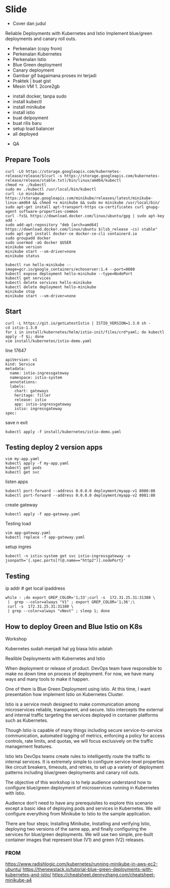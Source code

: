 # Slide

- Cover dan judul

Reliable Deployments with Kubernetes and Istio
Implement blue/green deployments and canary roll outs. 

- Perkenalan (copy from)
- Perkenalan Kubernetes
- Perkenalan Istio
- Blue Green deployment
- Canary deployment
- Gambar gif bagaimana proses ini terjadi
- Praktek | buat gist
- Mesin VM 1. 2core2gb
* install docker, tanpa sudo
* install kubectl
* install minikube
* install istio
* buat delpoyment
* buat rilis baru
* setup load balancer
* all deployed
- QA

## Prepare Tools
```
curl -LO https://storage.googleapis.com/kubernetes-release/release/$(curl -s https://storage.googleapis.com/kubernetes-release/release/stable.txt)/bin/linux/amd64/kubectl
chmod +x ./kubectl
sudo mv ./kubectl /usr/local/bin/kubectl
curl -Lo minikube https://storage.googleapis.com/minikube/releases/latest/minikube-linux-amd64 && chmod +x minikube && sudo mv minikube /usr/local/bin/
sudo apt-get install apt-transport-https ca-certificates curl gnupg-agent software-properties-common
curl -fsSL https://download.docker.com/linux/ubuntu/gpg | sudo apt-key add -
sudo add-apt-repository "deb [arch=amd64] https://download.docker.com/linux/ubuntu $(lsb_release -cs) stable"
sudo apt-get install docker-ce docker-ce-cli containerd.io
sudo groupadd docker
sudo usermod -aG docker $USER
minikube version
minikube start --vm-driver=none
minikube status
```

```
kubectl run hello-minikube --image=gcr.io/google_containers/echoserver:1.4 --port=8080
kubectl expose deployment hello-minikube --type=NodePort
kubectl get services
kubectl delete services hello-minikube
kubectl delete deployment hello-minikube
minikube stop
minikube start --vm-driver=none
```

## Start
```
curl -L https://git.io/getLatestIstio | ISTIO_VERSION=1.3.0 sh -
cd istio-1.3.0
for i in install/kubernetes/helm/istio-init/files/crd*yaml; do kubectl apply -f $i; done
vim install/kubernetes/istio-demo.yaml
```
line 17647
```
apiVersion: v1
kind: Service
metadata:
  name: istio-ingressgateway
  namespace: istio-system
  annotations:
  labels:
    chart: gateways
    heritage: Tiller
    release: istio
    app: istio-ingressgateway
    istio: ingressgateway
spec:
```
save n exit

```
kubectl apply -f install/kubernetes/istio-demo.yaml
```

## Testing deploy 2 version apps
```
vim my-app.yaml
kubectl apply -f my-app.yaml
kubectl get pods
kubectl get svc
```

listen apps
```
kubectl port-forward --address 0.0.0.0 deployment/myapp-v1 8080:80
kubectl port-forward --address 0.0.0.0 deployment/myapp-v2 8081:80
```

create gateway
```
kubectl apply -f app-gateway.yaml
```

Testing load
```
vim app-gateway.yaml
kubectl replace -f app-gateway.yaml
```

setup ingres
```
kubectl -n istio-system get svc istio-ingressgateway -o jsonpath='{.spec.ports[?(@.name=="http2")].nodePort}'
```

## Testing

ip addr # get local ipaddress
```
while : ;do export GREP_COLOR='1;33';curl -s  172.31.25.31:31380 \
 |  grep --color=always "V1" ; export GREP_COLOR='1;36';\
 curl -s  172.31.25.31:31380 \
 | grep --color=always "vNext" ; sleep 1; done
```



## How to deploy Green and Blue Istio on K8s

Workshop

Kubernetes sudah menjadi hal yg biasa
Istio adalah

Realible Deployments with Kubernetes and Istio

When deployment or release of product. DevOps team have responsible to make no down time on process of deployment. For now, we have many ways and many tools to make it happen.

One of them is Blue Green Deployment using istio. At this time, I want presentation how implement Istio on Kubernetes Cluster.

Istio is a service mesh designed to make communication among microservices reliable, transparent, and secure. Istio intercepts the external and internal traffic targeting the services deployed in container platforms such as Kubernetes.

Though Istio is capable of many things including secure service-to-service communication, automated logging of metrics, enforcing a policy for access controls, rate limits, and quotas, we will focus exclusively on the traffic management features.

Istio lets DevOps teams create rules to intelligently route the traffic to internal services. It is extremely simple to configure service-level properties like circuit breakers, timeouts, and retries, to set up a variety of deployment patterns including blue/green deployments and canary roll outs.

The objective of this workshop is to help audience understand how to configure blue/green deployment of microservices running in Kubernetes with Istio.

Audience don’t need to have any prerequisites to explore this scenario except a basic idea of deploying pods and services in Kubernetes. We will configure everything from Minikube to Istio to the sample application.

There are four steps; Installing Minikube, Installing and verifying Istio, deploying two versions of the same app, and finally configuring the services for blue/green deployments. We will use two simple, pre-built container images that represent blue (V1) and green (V2) releases.

### FROM 
https://www.radishlogic.com/kubernetes/running-minikube-in-aws-ec2-ubuntu/
https://thenewstack.io/tutorial-blue-green-deployments-with-kubernetes-and-istio/
https://cheatsheet.dennyzhang.com/cheatsheet-minikube-a4


